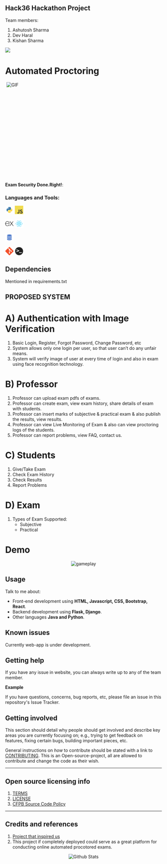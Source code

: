 ## Hack36 Hackathon Project
Team members:
1. Ashutosh Sharma
2. Dev Haral
3. Kishan Sharma


 <a href="https://git.io/typing-svg">
    <img src="https://readme-typing-svg.herokuapp.com/?lines=Hello,+There!+👋;Nice+to+meet+you!&center=true&size=30">
  </a>



# Automated Proctoring


<img align="right" alt="GIF" src="https://github.com/abhisheknaiidu/abhisheknaiidu/blob/master/code.gif?raw=true" width="500" height="320" />



**Exam Security Done.Right!**:  






  ### Languages and Tools:

<code><img height="27" src="https://raw.githubusercontent.com/github/explore/80688e429a7d4ef2fca1e82350fe8e3517d3494d/topics/python/python.png" alt="python"></code>
<code><img height="27" src="https://raw.githubusercontent.com/github/explore/80688e429a7d4ef2fca1e82350fe8e3517d3494d/topics/javascript/javascript.png" alt="javascript"></code>
<!-- <code><img height="27" src="https://raw.githubusercontent.com/github/explore/80688e429a7d4ef2fca1e82350fe8e3517d3494d/topics/nodejs/nodejs.png" alt="nodejs"></code> -->
<code><img height="27" src="https://raw.githubusercontent.com/devicons/devicon/master/icons/express/express-original.svg" alt="expressjs"></code>
<code><img height="27" src="https://raw.githubusercontent.com/github/explore/80688e429a7d4ef2fca1e82350fe8e3517d3494d/topics/react/react.png" alt="react"></code>
<!-- <code><img height="27" src="https://raw.githubusercontent.com/github/explore/80688e429a7d4ef2fca1e82350fe8e3517d3494d/topics/graphql/graphql.png" alt="graphql"></code> -->
<code><img height="27" src="https://raw.githubusercontent.com/github/explore/80688e429a7d4ef2fca1e82350fe8e3517d3494d/topics/sql/sql.png" alt="sql"></code>
<!-- <code><img height="27" src="https://encrypted-tbn0.gstatic.com/images?q=tbn%3AANd9GcSTTzPAw-55ssm1Im594xYZ9eRQu2JylrkYLg&usqp=CAU" alt="mongodb"></code> -->
<code><img height="27" src="https://raw.githubusercontent.com/devicons/devicon/master/icons/git/git-original.svg" alt="git"></code>
<code><img height="27" src="https://raw.githubusercontent.com/github/explore/80688e429a7d4ef2fca1e82350fe8e3517d3494d/topics/terminal/terminal.png" alt="terminal"></code>

<!--
<code><img height="25" src="https://raw.githubusercontent.com/github/explore/80688e429a7d4ef2fca1e82350fe8e3517d3494d/topics/sass/sass.png" alt="sass"></code>
-->
  




## Dependencies

Mentioned in requirements.txt

## PROPOSED SYSTEM
# A) Authentication with Image Verification
1) Basic Login, Register, Forgot Password, Change Password, etc
2) System allows only one login per user, so that user can’t do any unfair means.
3) System will verify image of user at every time of login and also in exam using face recognition technology.


# B) Professor 
1) Professor can upload exam pdfs of exams.
2) Professor can create exam, view exam history, share details of exam with students.
3) Professor can insert marks of subjective & practical exam & also publish the results, view results.
4) Professor can view Live Monitoring of Exam & also can view proctoring logs of the students.
5) Professor can report problems, view FAQ, contact us.

# C) Students
1) Give/Take Exam
2) Check Exam History
3) Check Results
4) Report Problems

# D) Exam 
1) Types of Exam Supported:
    - Subjective
    - Practical 

# Demo
<p align="center">
  <img src="./gif.gif" alt="gameplay" />
</p>

## Usage

Talk to me about:
- Front-end development using **HTML, Javascript, CSS, Bootstrap, React**.
- Backend development using **Flask, Django**.
- Other languages **Java and Python**.



## Known issues

Currently web-app is under development.

## Getting help

If you have any issue in website, you can always write up to any of the team member.

**Example**

If you have questions, concerns, bug reports, etc, please file an issue in this repository's Issue Tracker.

## Getting involved

This section should detail why people should get involved and describe key areas you are
currently focusing on; e.g., trying to get feedback on features, fixing certain bugs, building
important pieces, etc.

General instructions on _how_ to contribute should be stated with a link to [CONTRIBUTING](CONTRIBUTING.md).
This is an Open-source-project, all are allowed to contribute and change the code as their wish.

----

## Open source licensing info
1. [TERMS](TERMS.md)
2. [LICENSE](LICENSE)
3. [CFPB Source Code Policy](https://github.com/cfpb/source-code-policy/)


----

## Credits and references

1. <a href="https://github.com/Donny-Hikari/FaceLock/blob/master/README.md">Project that inspired us</a>
2. This project if completely deployed could serve as a great platform for conducting online automated procotored exams.

<p align="center">
        <img src="https://raw.githubusercontent.com/bornmay/bornmay/Update/svg/Bottom.svg" alt="Github Stats" />
</p>
